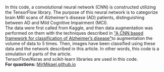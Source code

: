 In this code, a convolutional neural network (CNN) is constructed utilizing the TensorFlow library. The purpose of this neural network is to categorize brain MRI scans of Alzheimer’s disease (AD) patients, distinguishing between AD and Mild Cognitive Impairment (MCI).<br>
The data were first called from Kaggle, and then data augmentation was performed on them with the techniques described in <a href="https://doi.org/10.1007/s00521-021-05799-w" target="_blank">"A CNN based framework for classification of Alzheimer’s disease"</a>to augmentation the volume of data to 5 times. Then, images have been classified using these data and the network described in this article. In other words, this code is a simulation of parts of the article.<br>
TensorFlow/Keras and scikit-learn libraries are used in this code.<br>
<strong>For quastions:</strong> <a href="https://mirmikael.github.io/" target="_blank">MirMikael.github.io</a>

